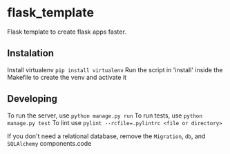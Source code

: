 # flask_template
Flask template to create flask apps faster.

## Instalation
Install virtualenv `pip install virtualenv`
Run the script in 'install' inside the Makefile to create the venv and activate it

## Developing
To run the server, use `python manage.py run`
To run tests, use `python manage.py test`
To lint use  `pylint --rcfile=.pylintrc <file or directory>`


If you don't need a relational database, remove the `Migration`, `db`, and `SQLAlchemy` components.code
